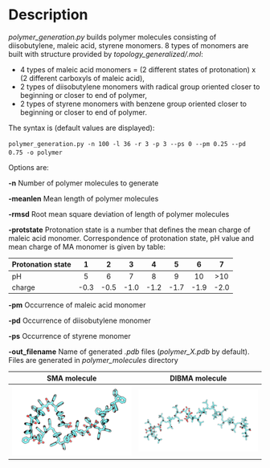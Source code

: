 # Description

*polymer_generation.py* builds polymer molecules consisting of diisobutylene, maleic acid, styrene monomers. 8 types of monomers are built with structure provided by *topology_generalized/.mol*:
- 4 types of maleic acid monomers = (2 different states of protonation) x (2 different carboxyls of maleic acid),
- 2 types of diisobutylene monomers with radical group oriented closer to beginning or closer to end of polymer,
- 2 types of styrene monomers with benzene group oriented closer to beginning or closer to end of polymer.

The syntax is (default values are displayed):

`polymer_generation.py -n 100 -l 36 -r 3 -p 3 --ps 0 --pm 0.25 --pd 0.75 -o polymer`

Options are:

**-n** Number of polymer molecules to generate

**-meanlen** Mean length of polymer molecules

**-rmsd** Root mean square deviation of length of polymer molecules

**-protstate** Protonation state is a number that defines the mean charge of maleic acid monomer. Correspondence of protonation state, pH value and mean charge of MA monomer is given by table:

| Protonation state   | 1 | 2 | 3 | 4 | 5 | 6 | 7 |
|:---|:---:|:---:|:---:|:---:|:---:|:---:|:---:|
| pH  | 5 | 6 | 7 | 8 | 9 | 10 | >10 |
| charge | -0.3 | -0.5 | -1.0 | -1.2 | -1.7 | -1.9 | -2.0 |

**-pm** Occurrence of maleic acid monomer

**-pd** Occurrence of diisobutylene monomer

**-ps** Occurrence of styrene monomer

**-out_filename** Name of generated *.pdb* files (*polymer_X.pdb* by default). Files are generated in *polymer_molecules* directory

|SMA molecule|DIBMA molecule|
|----|----|
|![SMA](../images/pol_SMA.png)|![DIBMA](../images/pol_DIBMA.png)|
